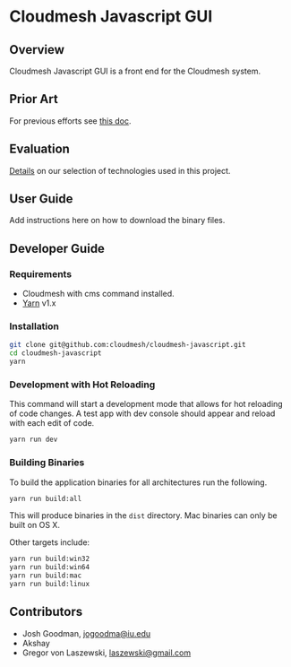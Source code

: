 # Cloudmesh Javascript GUI

## Overview

Cloudmesh Javascript GUI is a front end for the Cloudmesh system.

## Prior Art

For previous efforts see [this doc](docs/prior_art.md).

## Evaluation

[Details](./docs/evaluation.md) on our selection of technologies used in this project.

## User Guide

Add instructions here on how to download the binary files.

## Developer Guide

### Requirements

* Cloudmesh with cms command installed.
* [Yarn](https://yarnpkg.com/) v1.x

### Installation

```bash
git clone git@github.com:cloudmesh/cloudmesh-javascript.git
cd cloudmesh-javascript
yarn
```

### Development with Hot Reloading

This command will start a development mode that allows for hot reloading of code changes.
A test app with dev console should appear and reload with each edit of code.

```bash
yarn run dev
```

### Building Binaries

To build the application binaries for all architectures run the following.

```bash
yarn run build:all
```

This will produce binaries in the `dist` directory.  Mac binaries can only be built on
OS X.

Other targets include:

```bash
yarn run build:win32
yarn run build:win64
yarn run build:mac
yarn run build:linux
``` 

## Contributors

* Josh Goodman, jogoodma@iu.edu
* Akshay
* Gregor von Laszewski, laszewski@gmail.com




